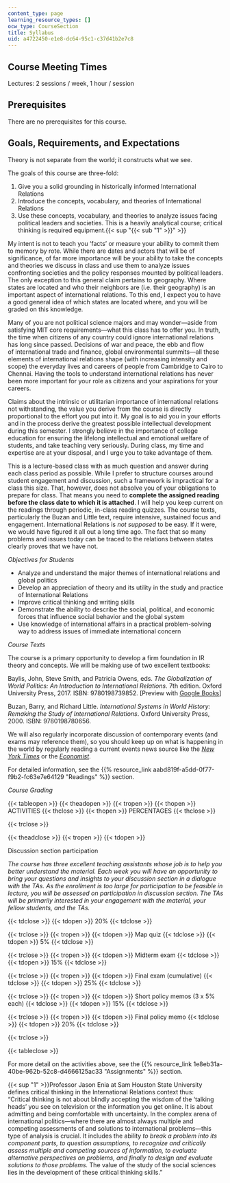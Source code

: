 ```yaml
---
content_type: page
learning_resource_types: []
ocw_type: CourseSection
title: Syllabus
uid: a4722450-e1e8-dc64-95c1-c37d41b2e7c8
---
```


Course Meeting Times 
---------------------

Lectures: 2 sessions / week, 1 hour / session

Prerequisites
-------------

There are no prerequisites for this course.

Goals, Requirements, and Expectations
-------------------------------------

Theory is not separate from the world; it constructs what we see.

The goals of this course are three-fold:

1.  Give you a solid grounding in historically informed International Relations
2.  Introduce the concepts, vocabulary, and theories of International Relations
3.  Use these concepts, vocabulary, and theories to analyze issues facing political leaders and societies. This is a heavily analytical course; critical thinking is required equipment.{{< sup "{{< sub \"1\" >}}" >}}

My intent is not to teach you ‘facts’ or measure your ability to commit them to memory by rote. While there are dates and actors that will be of significance, of far more importance will be your ability to take the concepts and theories we discuss in class and use them to analyze issues confronting societies and the policy responses mounted by political leaders. The only exception to this general claim pertains to geography. Where states are located and who their neighbors are (i.e. their geography) is an important aspect of international relations. To this end, I expect you to have a good general idea of which states are located where, and you will be graded on this knowledge.

Many of you are not political science majors and may wonder—aside from satisfying MIT core requirements—what this class has to offer you. In truth, the time when citizens of any country could ignore international relations has long since passed. Decisions of war and peace, the ebb and flow of international trade and finance, global environmental summits—all these elements of international relations shape (with increasing intensity and scope) the everyday lives and careers of people from Cambridge to Cairo to Chennai. Having the tools to understand international relations has never been more important for your role as citizens and your aspirations for your careers.

Claims about the intrinsic or utilitarian importance of international relations not withstanding, the value you derive from the course is directly proportional to the effort you put into it. My goal is to aid you in your efforts and in the process derive the greatest possible intellectual development during this semester. I strongly believe in the importance of college education for ensuring the lifelong intellectual and emotional welfare of students, and take teaching very seriously. During class, my time and expertise are at your disposal, and I urge you to take advantage of them.

This is a lecture-based class with as much question and answer during each class period as possible. While I prefer to structure courses around student engagement and discussion, such a framework is impractical for a class this size. That, however, does not absolve you of your obligations to prepare for class. That means you need to **complete the assigned reading before the class date to which it is attached**. I will help you keep current on the readings through periodic, in-class reading quizzes. The course texts, particularly the Buzan and Little text, require intensive, sustained focus and engagement. International Relations is _not supposed_ to be easy. If it were, we would have figured it all out a long time ago. The fact that so many problems and issues today can be traced to the relations between states clearly proves that we have not.

_Objectives for Students_

*   Analyze and understand the major themes of international relations and global politics
*   Develop an appreciation of theory and its utility in the study and practice of International Relations
*   Improve critical thinking and writing skills
*   Demonstrate the ability to describe the social, political, and economic forces that influence social behavior and the global system
*   Use knowledge of international affairs in a practical problem-solving way to address issues of immediate international concern

_Course Texts_

The course is a primary opportunity to develop a firm foundation in IR theory and concepts. We will be making use of two excellent textbooks:

Baylis, John, Steve Smith, and Patricia Owens, eds. _The Globalization of World Politics: An Introduction to International Relations_. 7th edition. Oxford University Press, 2017. ISBN: 9780198739852. \[Preview with [Google Books](https://books.google.com/books?id=FwyDDQAAQBAJ&pg=PAfrontcover#v=onepage&q&f=false)\]

Buzan, Barry, and Richard Little. _International Systems in World History: Remaking the Study of International Relations_. Oxford University Press, 2000. ISBN: 9780198780656. 

We will also regularly incorporate discussion of contemporary events (and exams may reference them), so you should keep up on what is happening in the world by regularly reading a current events news source like the _[New York Times](https://www.nytimes.com/)_ or the _[Economist](https://www.economist.com/)_.

For detailed information, see the {{% resource_link aabd819f-a5dd-0f77-f9b2-fc63e7e64129 "Readings" %}} section.

_Course Grading_

{{< tableopen >}}
{{< theadopen >}}
{{< tropen >}}
{{< thopen >}}
ACTIVITIES
{{< thclose >}}
{{< thopen >}}
PERCENTAGES
{{< thclose >}}

{{< trclose >}}

{{< theadclose >}}
{{< tropen >}}
{{< tdopen >}}


Discussion section participation

_The course has three excellent teaching assistants whose job is to help you better understand the material. Each week you will have an opportunity to bring your questions and insights to your discussion section in a dialogue with the TAs. As the enrollment is too large for participation to be feasible in lecture, you will be assessed on participation in discussion section. The TAs will be primarily interested in your engagement with the material, your fellow students, and the TAs._ 


{{< tdclose >}}
{{< tdopen >}}
20%
{{< tdclose >}}

{{< trclose >}}
{{< tropen >}}
{{< tdopen >}}
Map quiz
{{< tdclose >}}
{{< tdopen >}}
5%
{{< tdclose >}}

{{< trclose >}}
{{< tropen >}}
{{< tdopen >}}
Midterm exam
{{< tdclose >}}
{{< tdopen >}}
15%
{{< tdclose >}}

{{< trclose >}}
{{< tropen >}}
{{< tdopen >}}
Final exam (cumulative)
{{< tdclose >}}
{{< tdopen >}}
25%
{{< tdclose >}}

{{< trclose >}}
{{< tropen >}}
{{< tdopen >}}
Short policy memos (3 x 5% each)
{{< tdclose >}}
{{< tdopen >}}
15%
{{< tdclose >}}

{{< trclose >}}
{{< tropen >}}
{{< tdopen >}}
Final policy memo
{{< tdclose >}}
{{< tdopen >}}
20%
{{< tdclose >}}

{{< trclose >}}

{{< tableclose >}}

For more detail on the activities above, see the {{% resource_link 1e8eb31a-40be-962b-52c8-d4666125ac33 "Assignments" %}} section.

{{< sup "1" >}}Professor Jason Enia at Sam Houston State University defines critical thinking in the International Relations context thus:  
“Critical thinking is not about blindly accepting the wisdom of the ‘talking heads’ you see on television or the information you get online. It is about admitting and being comfortable with uncertainty. In the complex arena of international politics—where there are almost always multiple and competing assessments of and solutions to international problems—this type of analysis is crucial. It includes the ability _to break a problem into its component parts, to question assumptions, to recognize and critically assess multiple and competing sources of information, to evaluate alternative perspectives on problems, and finally to design and evaluate solutions to those problems._ The value of the study of the social sciences lies in the development of these critical thinking skills.”